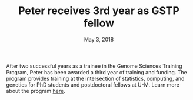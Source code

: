 ﻿---
publish: true
layout: new
title: Peter receives 3rd year as GSTP fellow
summary: Peter Orchard will remain a trainee on the NHGRI-funded Genome Sciences 
  Training Program, a training grant for PhD students and postdocs.
image:
url:
date: May 3, 2018
tag: accolades
---


After two successful years as a trainee in the Genome Sciences 
Training Program, Peter has been awarded a third year of training 
and funding. The program provides training at the intersection of 
statistics, computing, and genetics for PhD students and postdoctoral 
fellows at U-M. Learn more about the program [here](https://sph.umich.edu/csg/gstp.html).
